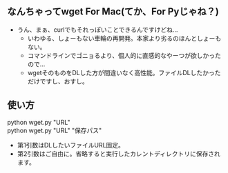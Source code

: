## なんちゃってwget For Mac(てか、For Pyじゃね？)
* うん、まぁ、curlでもそれっぽいことできるんですけどね…
  + いわゆる、しょーもない車輪の再開発。本家より劣るのほんとしょーもない。
  + コマンドラインでゴニョるより、個人的に直感的なやーつが欲しかったので…
  + wgetそのものをDLした方が間違いなく高性能。ファイルDLしたかっただけですし、おすし。

## 使い方
python wget.py "URL"  
python wget.py "URL" "保存パス"
* 第1引数はDLしたいファイルURL固定。
* 第2引数はご自由に。省略すると実行したカレントディレクトリに保存されます。
